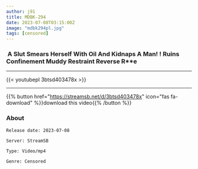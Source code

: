```yaml
---
author: j91
title: MDBK-294
date: 2023-07-08T03:15:00Z
image: "mdbk294pl.jpg"
tags: [censored]
---
```


###  A Slut Smears Herself With Oil And Kidnaps A Man! ! Ruins Confinement Muddy Restraint Reverse R**e
___

{{< youtubepl 3btsd403478x >}}
___

{{% button href="https://streamsb.net/d/3btsd403478x" icon="fas fa-download" %}}download this video{{% /button %}}
### About

`Release date: 2023-07-08`

`Server: StreamSB`

`Type: Video/mp4`

`Genre:	Censored`